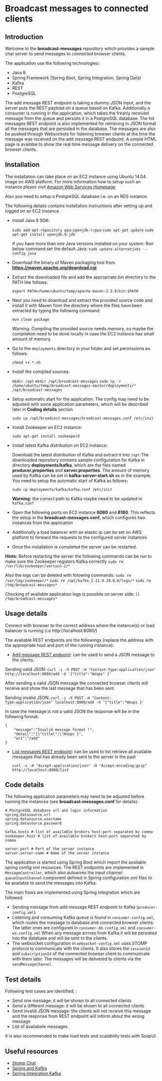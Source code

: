 # Broadcast messages to connected clients


## Introduction

Welcome to the **broadcast-messages** repository which provides a sample chat server to send messages to connected browser clients.

The application use the following technologies: 

* Java 8
* Spring Framework (Spring Boot, Spring Integration, Spring Data)
* Kafka
* REST
* PostgreSQL

The add message REST endpoint is taking a dummy JSON input, and the server puts the REST payload on a queue based on Kafka.
Additionally a consumer is running in the application, which takes the freshly received message from the queue and persists it in a PostgreSQL database. 
The list messages REST endpoint is also implemented for retrieving in JSON format all the messages that are persisted in the database.
The messages are also be pushed through Websockets for listening browser clients at the time the message was received 
on the add message REST endpoint.
A simple HTML page is availabe to show the real time message delivery on the connected browser clients.

## Installation

The installation can take place on an EC2 instance using Ubuntu 14.04 image on AWS platform.
For more information how to setup such an instance please visit [Amazon Web Services Homepage]

Also you need to setup a PostgreSQL database i.e. on an RDS instance.

The following details contains installation instructions after setting up and logged on an EC2 instance.

* Install Java 8 SDK:

    `sudo add-apt-repository ppa:openjdk-r/ppa`
    `sudo apt-get update`
    `sudo apt-get install openjdk-8-jdk`
    
     If you have more than one Java versions installed on your system. Run below command set the default Java:
    `sudo update-alternatives --config java`

* Download the binary of Maven packaging tool from **https://maven.apache.org/download.cgi**
* Extract the downloaded file and add the appropriate _bin_ directory to the PATH like follows:

    `export PATH=/home/ubuntu/temp/apache-maven-3.3.9/bin:$PATH`

* Next you need to download and extract the provided source code and
install it with Maven from the directory where the files have been extracted by
typing the following command:

    `mvn clean package`
    
    Warning: Compiling the provided source needs memory, so maybe the compilation need to be done locally
    in case the EC2 instance has small amount of memory.

* Go to the `deployments` directory in your folder and set permissions as follows:

    `chmod +x *.sh`

* Install the compiled sources:

    `mkdir /opt`
    `mkdir /opt/broadcast-messages`
    `sudo cp -r /home/ubuntu/temp/broadcast-messages-master/deployments/* /opt/broadcast-messages`

* Setup automatic start for the application. The config may need to be adjusted with some application parameters, 
which will be described later in **Coding details** section

    `sudo cp /opt/broadcast-messages/broadcast-messages.conf /etc/init`    

* Install Zookeeper on EC2 instance:

    `sudo apt-get install zookeeperd`
    
* Install latest Kafka distribution on EC2 instance:
    
    Download the latest distribution of Kafka and extract it into `/opt`
    The downloaded repository contains sample configuration for Kafka in directory **deployments/kafka**,
    which are the files named **producer.properties** and **server.properties**.
    The amount of memory used by Kafka can be set in **kafka-server-start.sh** as in the example.
    You need to setup the automatic start of Kafka as follows:
    
    `sudo cp deployments/kafka/kafka.conf /etc/init`
    
    **Warning:** the correct path to Kafka maybe need to be updated in `kafka.conf`

* Open the following ports on EC2 instance **8080** and **8180**. This reflects the setup in the **broadcast-messages.conf**, which
 configures two instances from the application

* Additionally a load balancer with an elastic ip can be set on AWS platform to forward the requests to the configured server instances
    
* Once the installation is completed the server can be restarted.
    

**Hints:** Before restarting the server the following commands can be run to make sure the Zookeeper registers Kafka correctly
    `sudo rm /var/lib/zookeeper/version-2/*`
     
Also the logs can be deleted with folowing commands:
    `sudo rm /var/log/zookeeper/*`
    `sudo rm /opt/kafka_2.11-0.10.0.0/logs/*`
    `sudo rm /tmp/broadcast-messages*`

Checking of available application logs is possible on server side:
    `ll /tmp/broadcast-messages*`     
     
## Usage details     
     
Connect with browser to the correct address where the instance(s) or load balancer is running (i.e http://localhost:8080/)
     
The available REST endpoints are the followings (replace the address with the appropriate host and port of the running instance):

* [Add message REST endpoint]: can be used to send a JSON message to the clients.

Sending valid JSON:
    `curl -i -X POST -H "Content-Type:application/json" http://localhost:8080/add -d '{"title":"Hoops" }'`

After sending a valid JSON message the connected browser clients will receive and show the last message that has been sent.
    
Sending invalid JSON:
    `curl -i -X POST -H "Content-Type:application/json" localhost:8080/add -d '{"title":"Hoops }'`

In case the message is not a valid JSON the response will be in the following format:
   
    {
        "message":"Invalid message format !",
        "detail":"{\"title\":\"Hoops }",
        "uri":"/add"
    }

* [List messages REST endpoint]: can be used to list retrieve all available messages that has already been sent to the server in the past     

    `curl -v -H "Accept:application/json" -H "Accept-encoding:gzip" http://localhost:8080/list`


[Add message REST endpoint]: http://localhost:8080/add
[List messages REST endpoint]: http://localhost:8080/list
[Amazon Web Services Homepage]: http://aws.amazon.com

## Code details

The following application parameters may need to be adjusted before running the instances (see **broadcast-messages.conf** for details):
    
    # PostgreSQL database url and login information
    spring.datasource.url  
    spring.datasource.username
    spring.datasource.password

    kafka.hosts # list of available brokers host:port separated by comma 
    zookeeper.host # list of available brokers host:port separated by comma

    server.port # Port of the server instance
    server.server-name # Name of the server instance

The application is started using Spring Boot which import the available spring config xml resources.
The REST endpoints are implemented in `MessageController`, which also autowires the input channel `queueInputChannel` component defined
in Spring configuration xml files to be available to send the messages into Kafka. 

The main flows are implemented using Spring integration which are followed:

* Sending message from add message REST endpoint to Kafka (`producer-config.xml`)
* Listening and consuming Kafka queue is found in `consumer-config.xml`, which routes the message to database and connected browser clients.
The latter ones are configured in  `consumer-db-config.xml` and `consumer-ws-config.xml`
When any message arrives from Kafka it will be persisted into the database and will be sent to the clients.
* The websocket configuration in `websocket-config.xml` uses STOMP protocol to communicate with the clients. 
It also stores the `sessionId` and `subscriptionId` of the connected browser client to communicate with them later.
The messages will be delivered to clients via the `sendMessageChannel`.

## Test details

Following test cases are identified, :
* Send one message: it will be shown to all connected clients
* Send a different message: it will be shown to all connected clients
* Send invalid JSON message: the clients will not receive this message and the response 
from REST endpoint will inform about the wrong message  
* List of availabele messages

It is also recommended to make load tests and scalability tests with SoapUI. 

## Useful resources

* [Stomp Chat]
* [Spring and Kafka]
* [Spring Integration Kafka]

[Stomp Chat]: https://github.com/spring-projects/spring-integration-samples/tree/master/applications/stomp-chat
[Spring and Kafka]: https://github.com/joshlong/spring-and-kafka
[Spring Integration Kafka]: https://github.com/spring-projects/spring-integration-kafka


